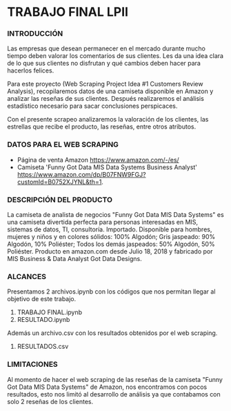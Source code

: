 # TRABAJO FINAL LPII

### INTRODUCCIÓN
Las empresas que desean permanecer en el mercado durante mucho tiempo deben valorar los comentarios de sus clientes. Les da una idea clara de lo que sus clientes no disfrutan y qué cambios deben hacer para hacerlos felices.


Para este proyecto (Web Scraping Project Idea #1 Customers Review Analysis), recopilaremos datos de una camiseta disponible en Amazon y analizar las reseñas de sus clientes. Después realizaremos el análisis estadístico necesario para sacar conclusiones perspicaces.


Con el presente scrapeo analizaremos la valoración de los clientes, las estrellas que recibe el producto, las reseñas, entre otros atributos.

### DATOS PARA EL WEB SCRAPING 

- Página de venta Amazon https://www.amazon.com/-/es/
- Camiseta 'Funny Got Data MIS Data Systems Business Analyst' https://www.amazon.com/dp/B07FNW9FGJ?customId=B0752XJYNL&th=1.

### DESCRIPCIÓN DEL PRODUCTO
La camiseta de analista de negocios "Funny Got Data MIS Data Systems" es una camiseta divertida perfecta para personas interesadas en MIS, sistemas de datos, TI, consultoría. Importado. Disponible para hombres, mujeres y niños y en colores sólidos: 100% Algodón; Gris jaspeado: 90% Algodón, 10% Poliéster; Todos los demás jaspeados: 50% Algodón, 50% Poliéster. Producto en amazon.com desde Julio 18, 2018 y fabricado por MIS Business & Data Analyst Got Data Designs.
### ALCANCES
Presentamos 2 archivos.ipynb con los códigos que nos permitan llegar al objetivo de este trabajo.
1. TRABAJO FINAL.ipynb
2. RESULTADO.ipynb

Además un archivo.csv con los resultados obtenidos por el web scraping.
1. RESULTADOS.csv

### LIMITACIONES
Al momento de hacer el web scraping de las reseñas de la camiseta "Funny Got Data MIS Data Systems" de Amazon, nos encontramos con pocos resultados, esto nos limitó al desarrollo de análisis ya que contabamos con solo 2 reseñas de los clientes.
